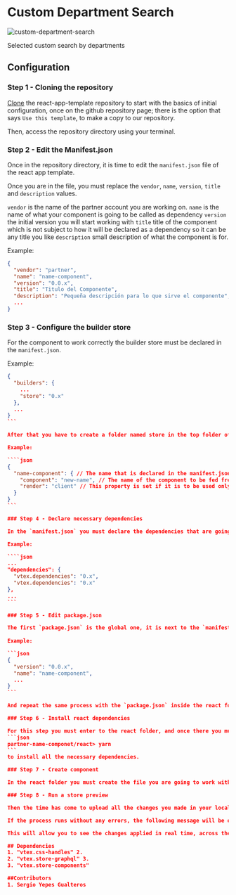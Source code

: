 
# Custom Department Search

![custom-department-search](https://github.com/SergioYepes/Itgloberspartnercl-custom-deparment-search/blob/master/docs/componentImage.png)

Selected custom search by departments 

## Configuration
### Step 1 - Cloning the repository

[Clone](https://github.com/vtex-apps/react-app-template) the react-app-template repository to start with the basics of initial configuration, once on the github repository page; there is the option that says `Use this template`, to make a copy to our repository.

Then, access the repository directory using your terminal.

### Step 2 - Edit the Manifest.json

Once in the repository directory, it is time to edit the `manifest.json` file of the react app template.

Once you are in the file, you must replace the `vendor`, `name`, `version`, `title` and `description` values.

 `vendor` is the name of the partner account you are working on.
 `name` is the name of what your component is going to be called as dependency
 `version` the initial version you will start working with
 `title` title of the component which is not subject to how it will be declared as a dependency so it can be any title you like
 `description` small description of what the component is for.
 
Example:

```json
{
  "vendor": "partner",
  "name": "name-component",
  "version": "0.0.x",
  "title": "Titulo del Componente",
  "description": "Pequeña descripción para lo que sirve el componente",
  ...
}
```

### Step 3 - Configure the builder store

For the component to work correctly the builder store must be declared in the `manifest.json`. 

Example:

````json
{
  "builders": {
    ...
    "store": "0.x"
  },
  ...
}
```

After that you have to create a folder named store in the top folder of the component, that `store` folder will have a file named `interfaces.json`.

Example:

````json
{
  "name-component": { // The name that is declared in the manifest.json of the vtex app
    "component": "new-name", // The name of the component to be fed from.
    "render": "client" // This property is set if it is to be used only by the client
  }
}
```

### Step 4 - Declare necessary dependencies

In the `manifest.json` you must declare the dependencies that are going to be used in the desired component. 

Example:

````json
...
"dependencies": {
  "vtex.dependencies": "0.x",
  "vtex.dependencies": "0.x"
},
...
```

### Step 5 - Edit package.json

The first `package.json` is the global one, it is next to the `manifest.json`, let's change its `version` and `name`.
 
Example:

```json
{
  "version": "0.0.x",
  "name": "name-component",
  ...
}
```

And repeat the same process with the `package.json` inside the react folder.

### Step 6 - Install react dependencies

For this step you must enter to the react folder, and once there you must execute in your console the command
```json
partner-name-componet/react> yarn
```
to install all the necessary dependencies.

### Step 7 - Create component

In the react folder you must create the file you are going to work with, example: `name.tsx`, then create your component folder and start development

### Step 8 - Run a store preview

Then the time has come to upload all the changes you made in your local files to the platform. For that, use the `vtex link` command.

If the process runs without any errors, the following message will be displayed: `Application linked successfully`. Next, run the `vtex browser` command to open a browser window with your linked store.

This will allow you to see the changes applied in real time, across the account and workspace you are working in.

## Dependencies
1. "vtex.css-handles" 2.
2. "vtex.store-graphql" 3.
3. "vtex.store-components"

##Contributors
1. Sergio Yepes Gualteros
